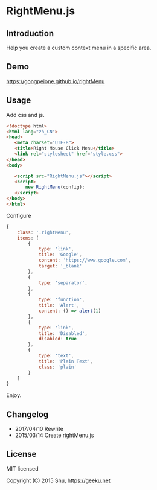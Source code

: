 # RightMenu.js

## Introduction

Help you create a custom context menu in a specific area.

## Demo

https://gongpeione.github.io/rightMenu

## Usage

Add css and js.
```html
<!doctype html>
<html lang="zh_CN">
<head>
   <meta charset="UTF-8">
   <title>Right Mouse Click Menu</title>
   <link rel="stylesheet" href="style.css">
</head>
<body>

   <script src="RightMenu.js"></script>
   <script>
       new RightMenu(config);
   </script>
</body>
</html>
```

Configure
```javascript
{
    class: '.rightMenu',
    items: [
        {
            type: 'link',
            title: 'Google',
            content: 'https://www.google.com',
            target: '_blank'
        },
        {
            type: 'separator',
        },
        {
            type: 'function',
            title: 'Alert',
            content: () => alert(1)
        },
        {
            type: 'link',
            title: 'Disabled',
            disabled: true
        },
        {
            type: 'text',
            title: 'Plain Text',
            class: 'plain'
        }
    ]
}
```

Enjoy.


## Changelog

- 2017/04/10 Rewrite
- 2015/03/14 Create rightMenu.js


## License

MIT licensed

Copyright (C) 2015 Shu, https://geeku.net
